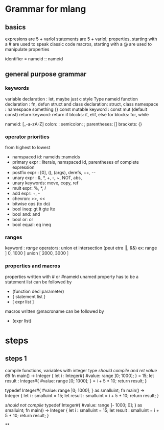 # Grammar for mlang

## basics
expresions are 5 + varlol
statements are 5 + varlol;
properties, starting with a # are used to speak classic code
macros, starting with a @ are used to manipulate properties

identifier = nameid :: nameid

## general purpose grammar
### keywords 
variable declaration : let, maybe just c style Type nameid
function declaration : fn, defun 
struct and class declaration: struct, class
namespace : namespace something {} 
const mutable keyword : const mut (default const)
return keyword: return
if blocks: if, elif, else
for blocks: for, while

nameid: [_\-a-zA-Z]
colon: :
semicolon: ;
parentheses: []
brackets: {}



### operator priorities 

from highest to lowest
- namspaced id: nameids::nameids
- primary expr : literals, namspaced id, parentheses of complete expression
- postfix expr : [0], (), (args), derefs, ++, -- 
- unary expr : &, *, +, -, ~,  NOT, abs,
- unary keywords:  move, copy, ref
- mult expr: %, *, /
- add expr: +, -
- chevron:  >>, << 
- bitwise ops (to do)
- bool ineq: gt lt gte lte
- bool and: and 
- bool or: or
- bool equal: eq ineq



### ranges
keyword : *range*
operators: union et intersection (peut etre ||, &&)
ex: range ] 0, 1000 ] union [ 2000, 3000 ] 


### properties and macros
properties written with # or #nameid
unamed property has to be a statement list
can be followed by 
- (function decl parameter) 
- { statement list }
- [ expr list ]

macros written @macroname
can be followed by
- (expr list)


# steps
## steps 1
compile functions, variables with integer type
*should compile and ret value 65*
fn main() -> Integer {
    let i : Integer#{ #value: range ]0; 1000]; } = 15;
    let result : Integer#{ #value: range ]0; 1000]; } = i + 5 * 10;
    return result;
} 

typedef Integer#{ #value: range ]0; 1000]; } as smalluint;
fn main() -> Integer {
    let i : smalluint = 15;
    let result : smalluint = i + 5 * 10;
    return result;
} 

*should not compile*
typedef Integer#{ #value: range ]- 1000; 0]; } as smalluint;
fn main() -> Integer {
    let i : smalluint = 15;
    let result : smalluint = i + 5 * 10;
    return result;
} 

**
